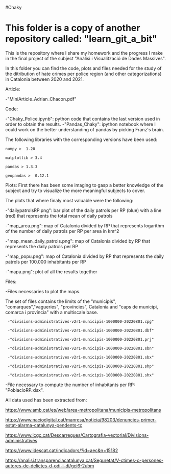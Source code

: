 #Chaky

# This folder is a copy of another repository called: "learn_git_a_bit"
This is the repository where I share my homework and the progress I make in the final project of the subject "Anàlisi i Visualització de Dades Massives".

In this folder you can find the code, plots and files needed for the study of the ditribution of hate crimes per police region (and other categorizations) in Catalonia between 2020 and 2021.

Article:

  -"MiniArticle_Adrian_Chacon.pdf"

Code:

  -"Chaky_Police.ipynb": python code that contains the last version used in order to obtain the results.
  -"Pandas_Chaky": ipython notebook where I could work on the better understanding of pandas by picking Franz's brain.
  
  The following libraries with the corresponding versions have been used:
  
    numpy >  1.20

    matplotlib > 3.4

    pandas > 1.3.3

    geopandas >  0.12.1


Plots:
First there has been some imaging to gasp a better knowledge of the subject and try to visualize the more meaningful subjects to cover.

The plots that where finaly most valuable were the following:

  -"dailypatrolsRP.png": bar plot of the daily patrols per RP (blue) with a line (red) that represents the total mean of daily patrols
  
  -"map_area.png": map of Catalonia divided by RP that represents logarithm of the number of daily patrols per RP per area in km^2
  
  -"map_mean_daily_patrols.png": map of Catalonia divided by RP that represents the daily patrols per RP
  
  -"map_popu.png": map of Catalonia divided by RP that represents the daily patrols per 100.000 inhabitants per RP
  
  -"mapa.png": plot of all the results together


Files: 

  -Files necessaries to plot the maps. 
  
   The set of files contains the limits of the "municipis", "comarques","vagueries", "províncies", Catalonia and "caps de municipi, 
   comarca i província" with a multiscale base.
   
     -"divisions-administratives-v2r1-municipis-1000000-20220801.cpg"
     
     -"divisions-administratives-v2r1-municipis-1000000-20220801.dbf"
     
     -"divisions-administratives-v2r1-municipis-1000000-20220801.prj"
     
     -"divisions-administratives-v2r1-municipis-1000000-20220801.sbn"
     
     -"divisions-administratives-v2r1-municipis-1000000-20220801.sbx"
     
     -"divisions-administratives-v2r1-municipis-1000000-20220801.shp"
     
     -"divisions-administratives-v2r1-municipis-1000000-20220801.shx"
     
  
  -File necessary to compute the number of inhabitants per RP: "PoblacioRP.xlsx".
     
     
All data used has been extracted from:

  https://www.amb.cat/es/web/area-metropolitana/municipis-metropolitans 
  
  https://www.naciodigital.cat/manresa/noticia/98203/denuncies-primer-estat-alarma-catalunya-pendents-tc
  
  https://www.icgc.cat/Descarregues/Cartografia-vectorial/Divisions-administratives 
  
  https://www.idescat.cat/indicadors/?id=aec&n=15182 
  
  https://analisi.transparenciacatalunya.cat/Seguretat/V-ctimes-o-persones-autores-de-delictes-d-odi-i-di/gci6-2ubm
